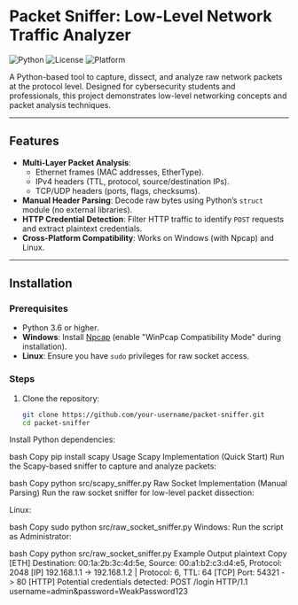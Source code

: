 # Packet Sniffer: Low-Level Network Traffic Analyzer

![Python](https://img.shields.io/badge/Python-3.6%2B-blue)
![License](https://img.shields.io/badge/License-MIT-green)
![Platform](https://img.shields.io/badge/Platform-Windows%20%7C%20Linux-lightgrey)

A Python-based tool to capture, dissect, and analyze raw network packets at the protocol level. Designed for cybersecurity students and professionals, this project demonstrates low-level networking concepts and packet analysis techniques.

---

## **Features**
- **Multi-Layer Packet Analysis**:
  - Ethernet frames (MAC addresses, EtherType).
  - IPv4 headers (TTL, protocol, source/destination IPs).
  - TCP/UDP headers (ports, flags, checksums).
- **Manual Header Parsing**: Decode raw bytes using Python’s `struct` module (no external libraries).
- **HTTP Credential Detection**: Filter HTTP traffic to identify `POST` requests and extract plaintext credentials.
- **Cross-Platform Compatibility**: Works on Windows (with Npcap) and Linux.

---

## **Installation**

### **Prerequisites**
- Python 3.6 or higher.
- **Windows**: Install [Npcap](https://nmap.org/npcap/) (enable "WinPcap Compatibility Mode" during installation).
- **Linux**: Ensure you have `sudo` privileges for raw socket access.

### **Steps**
1. Clone the repository:
   ```bash
   git clone https://github.com/your-username/packet-sniffer.git
   cd packet-sniffer
Install Python dependencies:

bash
Copy
pip install scapy
Usage
Scapy Implementation (Quick Start)
Run the Scapy-based sniffer to capture and analyze packets:

bash
Copy
python src/scapy_sniffer.py
Raw Socket Implementation (Manual Parsing)
Run the raw socket sniffer for low-level packet dissection:

Linux:

bash
Copy
sudo python src/raw_socket_sniffer.py
Windows:
Run the script as Administrator:

bash
Copy
python src/raw_socket_sniffer.py
Example Output
plaintext
Copy
[ETH] Destination: 00:1a:2b:3c:4d:5e, Source: 00:a1:b2:c3:d4:e5, Protocol: 2048
[IP] 192.168.1.1 -> 192.168.1.2 | Protocol: 6, TTL: 64
  [TCP] Port: 54321 -> 80
[HTTP] Potential credentials detected:
POST /login HTTP/1.1
username=admin&password=WeakPassword123
